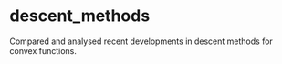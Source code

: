 # descent_methods
Compared and analysed recent developments in descent methods for convex functions.
